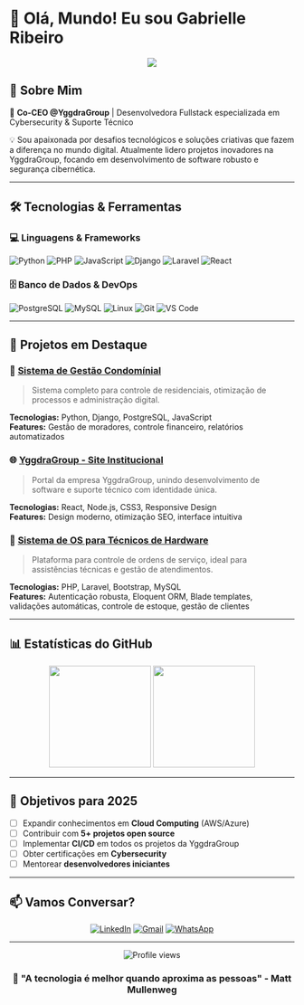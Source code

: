 # 👋 Olá, Mundo! Eu sou Gabrielle Ribeiro

<div align="center">
  <img src="https://readme-typing-svg.herokuapp.com/?lines=Co-CEO+%40YggdraGroup;Fullstack+Developer;Cybersecurity+%26+Tech+Support;Apaixonada+por+tecnologia!&center=true&width=380&height=45">
</div>

## 🚀 Sobre Mim

🎯 **Co-CEO @YggdraGroup** | Desenvolvedora Fullstack especializada em Cybersecurity & Suporte Técnico

💡 Sou apaixonada por desafios tecnológicos e soluções criativas que fazem a diferença no mundo digital. Atualmente lidero projetos inovadores na YggdraGroup, focando em desenvolvimento de software robusto e segurança cibernética.

---

## 🛠️ Tecnologias & Ferramentas

### 💻 Linguagens & Frameworks
![Python](https://img.shields.io/badge/Python-3776AB?style=for-the-badge&logo=python&logoColor=white)
![PHP](https://img.shields.io/badge/PHP-777BB4?style=for-the-badge&logo=php&logoColor=white)
![JavaScript](https://img.shields.io/badge/JavaScript-F7DF1E?style=for-the-badge&logo=javascript&logoColor=black)
![Django](https://img.shields.io/badge/Django-092E20?style=for-the-badge&logo=django&logoColor=white)
![Laravel](https://img.shields.io/badge/Laravel-FF2D20?style=for-the-badge&logo=laravel&logoColor=white)
![React](https://img.shields.io/badge/React-20232A?style=for-the-badge&logo=react&logoColor=61DAFB)

### 🗄️ Banco de Dados & DevOps
![PostgreSQL](https://img.shields.io/badge/PostgreSQL-316192?style=for-the-badge&logo=postgresql&logoColor=white)
![MySQL](https://img.shields.io/badge/MySQL-005C84?style=for-the-badge&logo=mysql&logoColor=white)
![Linux](https://img.shields.io/badge/Linux-FCC624?style=for-the-badge&logo=linux&logoColor=black)
![Git](https://img.shields.io/badge/Git-E34F26?style=for-the-badge&logo=git&logoColor=white)
![VS Code](https://img.shields.io/badge/VS_Code-007ACC?style=for-the-badge&logo=visual-studio-code&logoColor=white)

---

## 🌟 Projetos em Destaque

### 🏢 [Sistema de Gestão Condomínial](https://github.com/seu-usuario/sistema-gestao-condomínio)
> Sistema completo para controle de residenciais, otimização de processos e administração digital.

**Tecnologias:** Python, Django, PostgreSQL, JavaScript  
**Features:** Gestão de moradores, controle financeiro, relatórios automatizados

### 🌐 [YggdraGroup - Site Institucional](https://github.com/seu-usuario/yggdragroup-site)
> Portal da empresa YggdraGroup, unindo desenvolvimento de software e suporte técnico com identidade única.

**Tecnologias:** React, Node.js, CSS3, Responsive Design  
**Features:** Design moderno, otimização SEO, interface intuitiva

### 🔧 [Sistema de OS para Técnicos de Hardware](https://github.com/seu-usuario/sistema-os-hardware)
> Plataforma para controle de ordens de serviço, ideal para assistências técnicas e gestão de atendimentos.

**Tecnologias:** PHP, Laravel, Bootstrap, MySQL  
**Features:** Autenticação robusta, Eloquent ORM, Blade templates, validações automáticas, controle de estoque, gestão de clientes

---

## 📊 Estatísticas do GitHub

<div align="center">
  <img height="180em" src="https://github-readme-stats.vercel.app/api?username=Gaab-elle&show_icons=true&theme=dracula&include_all_commits=true&count_private=true"/>
  <img height="180em" src="https://github-readme-stats.vercel.app/api/top-langs/?username=Gaab-elle&layout=compact&langs_count=7&theme=dracula"/>
</div>

---

## 🎯 Objetivos para 2025

- [ ] Expandir conhecimentos em **Cloud Computing** (AWS/Azure)
- [ ] Contribuir com **5+ projetos open source**
- [ ] Implementar **CI/CD** em todos os projetos da YggdraGroup
- [ ] Obter certificações em **Cybersecurity**
- [ ] Mentorear **desenvolvedores iniciantes**

---

## 📫 Vamos Conversar?

<div align="center">
  
[![LinkedIn](https://img.shields.io/badge/LinkedIn-0077B5?style=for-the-badge&logo=linkedin&logoColor=white)](https://linkedin.com/in/gabrielle-ribeiro10)
[![Gmail](https://img.shields.io/badge/Gmail-D14836?style=for-the-badge&logo=gmail&logoColor=white)](mailto:ribeiro.gabrielle989@gmail.com)
[![WhatsApp](https://img.shields.io/badge/WhatsApp-25D366?style=for-the-badge&logo=whatsapp&logoColor=white)](https://wa.me/seu-numero)

</div>

---

<div align="center">
  <img src="https://komarev.com/ghpvc/?username=seu-usuario&color=blueviolet&style=flat-square&label=Profile+Views" alt="Profile views" />
</div>

<div align="center">
  
### 💙 "A tecnologia é melhor quando aproxima as pessoas" - Matt Mullenweg

</div>
